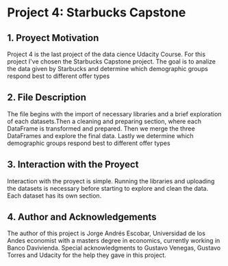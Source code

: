 # Project 4: Starbucks Capstone


## 1. Proyect Motivation

  Project 4 is the last project of the data cience Udacity Course. For this project I've chosen the Starbucks Capstone project. The goal is to analize the 
  data given by Starbucks and determine which demographic groups respond best to different offer types

## 2. File Description

  The file begins with the import of necessary libraries and a brief exploration of each datasets.Then a cleaning and preparing section, where each DataFrame 
  is transformed and prepared. Then we merge the three DataFrames and explore the final data. Lastly we determine  which demographic groups respond best to 
  different offer types 


## 3. Interaction with the Proyect

  Interaction with the proyect is simple. Running the libraries and uploading the datasets is necessary before starting to explore and clean the data. Each dataset
  has its own section.


## 4. Author and Acknowledgements

  The author of this project is Jorge Andrés Escobar, Universidad de los Andes economist with a masters degree in economics, currently working in Banco Davivienda.
  Special acknowledgments to Gustavo Venegas, Gustavo Torres and Udacity for the help they gave in this project.
